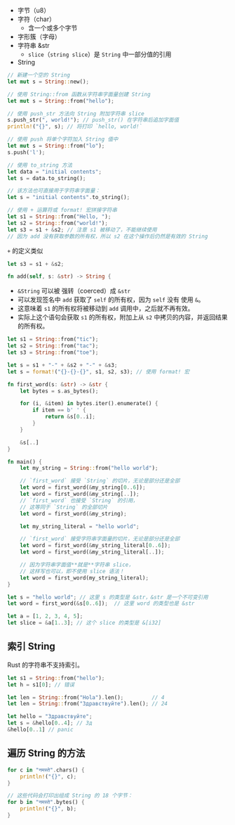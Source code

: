 - 字节（u8）
- 字符（char）
  - 含一个或多个字节
- 字形簇（字母）
- 字符串 &str
  - `slice`（`string slice`）是 `String` 中一部分值的引用
- String

```rust
// 新建一个空的 String
let mut s = String::new();

// 使用 String::from 函数从字符串字面量创建 String
let mut s = String::from("hello");

// 使用 push_str 方法向 String 附加字符串 slice
s.push_str(", world!"); // push_str() 在字符串后追加字面值
println!("{}", s); // 将打印 `hello, world!`

// 使用 push 将单个字符加入 String 值中
let mut s = String::from("lo");
s.push('l');

// 使用 to_string 方法
let data = "initial contents";
let s = data.to_string();

// 该方法也可直接用于字符串字面量：
let s = "initial contents".to_string();

// 使用 + 运算符或 format! 宏拼接字符串
let s1 = String::from("Hello, ");
let s2 = String::from("world!");
let s3 = s1 + &s2; // 注意 s1 被移动了，不能继续使用
// 因为 add 没有获取参数的所有权，所以 s2 在这个操作后仍然是有效的 String
```

`+` 的定义类似

```rust
let s3 = s1 + &s2;

fn add(self, s: &str) -> String {
```

- `&String` 可以被 强转（coerced）成 `&str`
- 可以发现签名中 `add` 获取了 `self` 的所有权，因为 `self` 没有 使用 `&`。
- 这意味着 `s1` 的所有权将被移动到 `add` 调用中，之后就不再有效。
- 实际上这个语句会获取 `s1` 的所有权，附加上从 `s2` 中拷贝的内容，并返回结果的所有权。

```rust
let s1 = String::from("tic");
let s2 = String::from("tac");
let s3 = String::from("toe");

let s = s1 + "-" + &s2 + "-" + &s3;
let s = format!("{}-{}-{}", s1, s2, s3); // 使用 format! 宏
```

```rust
fn first_word(s: &str) -> &str {
    let bytes = s.as_bytes();

    for (i, &item) in bytes.iter().enumerate() {
        if item == b' ' {
            return &s[0..i];
        }
    }

    &s[..]
}

fn main() {
    let my_string = String::from("hello world");

    // `first_word` 接受 `String` 的切片，无论是部分还是全部
    let word = first_word(&my_string[0..6]);
    let word = first_word(&my_string[..]);
    // `first_word` 也接受 `String` 的引用，
    // 这等同于 `String` 的全部切片
    let word = first_word(&my_string);

    let my_string_literal = "hello world";

    // `first_word` 接受字符串字面量的切片，无论是部分还是全部
    let word = first_word(&my_string_literal[0..6]);
    let word = first_word(&my_string_literal[..]);

    // 因为字符串字面值**就是**字符串 slice，
    // 这样写也可以，即不使用 slice 语法！
    let word = first_word(my_string_literal);
}
```

```rust
let s = "hello world"; // 这里 s 的类型是 &str，&str 是一个不可变引用
let word = first_word(&s[0..6]);  // 这里 word 的类型也是 &str

let a = [1, 2, 3, 4, 5];
let slice = &a[1..3]; // 这个 slice 的类型是 &[i32]
```

## 索引 String

Rust 的字符串不支持索引。

```rust
let s1 = String::from("hello");
let h = s1[0]; // 错误
```

```rust
let len = String::from("Hola").len();         // 4
let len = String::from("Здравствуйте").len(); // 24

let hello = "Здравствуйте";
let s = &hello[0..4]; // Зд
&hello[0..1] // panic
```

## 遍历 String 的方法

```rust
for c in "नमस्ते".chars() {
    println!("{}", c);
}

// 这些代码会打印出组成 String 的 18 个字节：
for b in "नमस्ते".bytes() {
    println!("{}", b);
}
```
